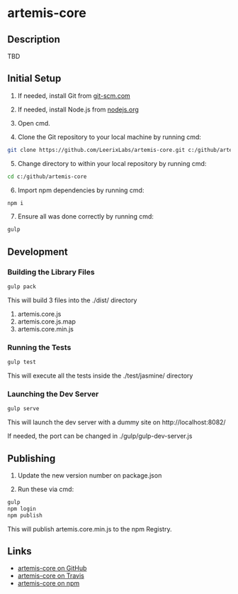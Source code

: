 # artemis-core

## Description

TBD

## Initial Setup

1) If needed, install Git from [git-scm.com](https://git-scm.com/downloads)

2) If needed, install Node.js from [nodejs.org](https://nodejs.org)

3) Open cmd.

4) Clone the Git repository to your local machine by running cmd:
```sh
git clone https://github.com/LeerixLabs/artemis-core.git c:/github/artemis-core
```

5) Change directory to within your local repository by running cmd:
```sh
cd c:/github/artemis-core
```

6) Import npm dependencies by running cmd:
```sh
npm i
```

7) Ensure all was done correctly by running cmd:
```sh
gulp
```

## Development

### Building the Library Files
```sh
gulp pack
```
This will build 3 files into the ./dist/ directory
1. artemis.core.js
2. artemis.core.js.map
3. artemis.core.min.js

### Running the Tests
```sh
gulp test
```
This will execute all the tests inside the ./test/jasmine/ directory

### Launching the Dev Server
```sh
gulp serve
```
This will launch the dev server with a dummy site on http://localhost:8082/

If needed, the port can be changed in ./gulp/gulp-dev-server.js

## Publishing

1) Update the new version number on package.json

2) Run these via cmd:
```sh
gulp
npm login
npm publish
```
This will publish artemis.core.min.js to the npm Registry.

## Links

- [artemis-core on GitHub](https://github.com/LeerixLabs/artemis-core)
- [artemis-core on Travis](https://travis-ci.org/LeerixLabs/artemis-core/builds)
- [artemis-core on npm](https://www.npmjs.com/package/artemis-core)
